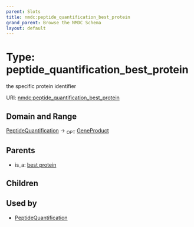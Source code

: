 ```yaml
---
parent: Slots
title: nmdc:peptide_quantification_best_protein
grand_parent: Browse the NMDC Schema
layout: default
---
```


# Type: peptide_quantification_best_protein


the specific protein identifier

URI: [nmdc:peptide_quantification_best_protein](https://microbiomedata/meta/peptide_quantification_best_protein)

## Domain and Range

[PeptideQuantification](PeptideQuantification.md) ->  <sub>OPT</sub> [GeneProduct](GeneProduct.md)

## Parents

 *  is_a: [best protein](best_protein.md)

## Children


## Used by

 * [PeptideQuantification](PeptideQuantification.md)

